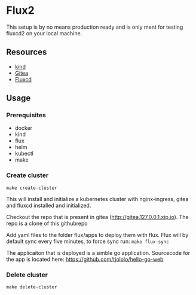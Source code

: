 # Flux2
This setup is by no means production ready and is only ment for testing fluxcd2 on your local machine.

## Resources
* [kind](https://kind.sigs.k8s.io/)
* [Gitea](https://gitea.io/en-us/)
* [Fluxcd](https://fluxcd.io/)

## Usage
### Prerequisites
* docker
* kind
* flux
* helm
* kubectl
* make

### Create cluster 
```shell
make create-cluster
```

This will install and initialize a kubernetes cluster with nginx-ingress, gitea and fluxcd installed and initialized.

Checkout the repo that is present in gitea (http://gitea.127.0.0.1.xip.io). The repo is a clone of this githubrepo

Add yaml files to the folder flux/apps to deploy them with flux. Flux will by default sync every five minutes, to force sync run: ```make flux-sync```

The applicaiton that is deployed is a simble go application. Sourcecode for the app is located here: https://github.com/tjololo/hello-go-web

### Delete cluster
```shell
make delete-cluster
```